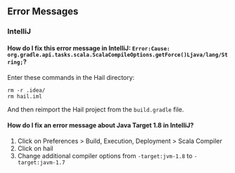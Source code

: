 ## <a name="errormessages"></a> Error Messages

### IntelliJ

#### How do I fix this error message in IntelliJ: `Error:Cause: org.gradle.api.tasks.scala.ScalaCompileOptions.getForce()Ljava/lang/String;`?

Enter these commands in the Hail directory:

```
rm -r .idea/
rm hail.iml
```

And then reimport the Hail project from the `build.gradle` file.

#### How do I fix an error message about Java Target 1.8 in IntelliJ?

1. Click on Preferences > Build, Execution, Deployment > Scala Compiler
2. Click on hail
3. Change additional compiler options from `-target:jvm-1.8` to `-target:javm-1.7`
